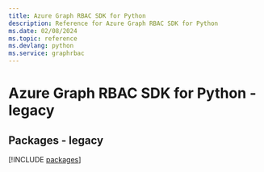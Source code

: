 ```yaml
---
title: Azure Graph RBAC SDK for Python
description: Reference for Azure Graph RBAC SDK for Python
ms.date: 02/08/2024
ms.topic: reference
ms.devlang: python
ms.service: graphrbac
---
```

# Azure Graph RBAC SDK for Python - legacy
## Packages - legacy
[!INCLUDE [packages](graph-rbac-index.md)]
